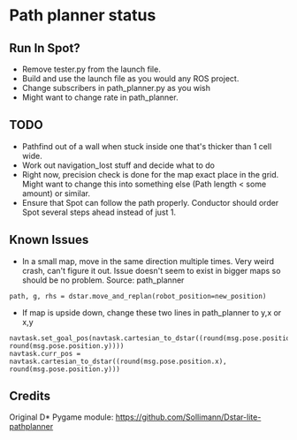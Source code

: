 # Path planner status
## Run In Spot?
- Remove tester.py from the launch file.
- Build and use the launch file as you would any ROS project.
- Change subscribers in path_planner.py as you wish
- Might want to change rate in path_planner.

## TODO
- Pathfind out of a wall when stuck inside one that's thicker than 1 cell wide.
- Work out navigation_lost stuff and decide what to do
- Right now, precision check is done for the map exact place in the grid. Might want to change this into something else (Path length < some amount) or similar.
- Ensure that Spot can follow the path properly. Conductor should order Spot several steps ahead instead of just 1.

## Known Issues
- In a small map, move in the same direction multiple times. Very weird crash, can't figure it out. Issue doesn't seem to exist in bigger maps so should be no problem. Source: path_planner
```
path, g, rhs = dstar.move_and_replan(robot_position=new_position)
```
- If map is upside down, change these two lines in path_planner to y,x or x,y
```
navtask.set_goal_pos(navtask.cartesian_to_dstar((round(msg.pose.position.x), round(msg.pose.position.y))))
navtask.curr_pos = navtask.cartesian_to_dstar((round(msg.pose.position.x), round(msg.pose.position.y)))
```

## Credits
Original D* Pygame module: https://github.com/Sollimann/Dstar-lite-pathplanner
